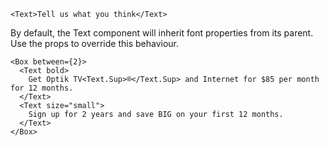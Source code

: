 ```
<Text>Tell us what you think</Text>
```

By default, the Text component will inherit font properties from its parent. Use the props to override this behaviour.

```
<Box between={2}>
  <Text bold>
    Get Optik TV<Text.Sup>®</Text.Sup> and Internet for $85 per month for 12 months.
  </Text>
  <Text size="small">
    Sign up for 2 years and save BIG on your first 12 months.
  </Text>
</Box>
```
